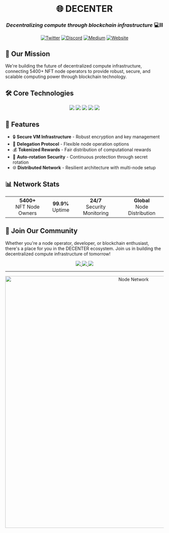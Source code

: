 <div align="center">
  
  
  # 🌐 DECENTER
  
  ### *Decentralizing compute through blockchain infrastructure* 💻⛓️
  
  [![Twitter](https://img.shields.io/badge/Twitter-1DA1F2?style=for-the-badge&logo=twitter&logoColor=white)]([https://twitter.com/DeCenter_AIDC](https://x.com/DeCenter_AIDC))
  [![Discord](https://img.shields.io/badge/Discord-7289DA?style=for-the-badge&logo=discord&logoColor=white)](https://discord.gg/decenter)
  [![Medium](https://img.shields.io/badge/Medium-12100E?style=for-the-badge&logo=medium&logoColor=white)](https://medium.com/@DECENTER)
  [![Website](https://img.shields.io/badge/Website-FF7139?style=for-the-badge&logo=firefox-browser&logoColor=white)](https://decenter.ai)
</div>

## 🚀 Our Mission

We're building the future of decentralized compute infrastructure, connecting 5400+ NFT node operators to provide robust, secure, and scalable computing power through blockchain technology.

## 🛠️ Core Technologies

<div align="center">
  <img src="https://img.shields.io/badge/Blockchain-121D33?style=for-the-badge&logo=ethereum&logoColor=white"/>
  <img src="https://img.shields.io/badge/Node_Infrastructure-339933?style=for-the-badge&logo=node.js&logoColor=white"/>
  <img src="https://img.shields.io/badge/VM_Architecture-3178C6?style=for-the-badge&logo=virtualbox&logoColor=white"/>
  <img src="https://img.shields.io/badge/Security-FF0000?style=for-the-badge&logo=hackaday&logoColor=white"/>
  <img src="https://img.shields.io/badge/NFT_Integration-FF6A00?style=for-the-badge&logo=openzeppelin&logoColor=white"/>
</div>

## 🌉 Features

- 🔒 **Secure VM Infrastructure** - Robust encryption and key management
- 🤝 **Delegation Protocol** - Flexible node operation options
- 💰 **Tokenized Rewards** - Fair distribution of computational rewards
- 🔄 **Auto-rotation Security** - Continuous protection through secret rotation
- 🌐 **Distributed Network** - Resilient architecture with multi-node setup

## 📊 Network Stats

<div align="center">
  <table>
    <tr>
      <td align="center"><b>5400+</b><br/>NFT Node Owners</td>
      <td align="center"><b>99.9%</b><br/>Uptime</td>
      <td align="center"><b>24/7</b><br/>Security Monitoring</td>
      <td align="center"><b>Global</b><br/>Node Distribution</td>
    </tr>
  </table>
</div>

## 👥 Join Our Community

Whether you're a node operator, developer, or blockchain enthusiast, there's a place for you in the DECENTER ecosystem. Join us in building the decentralized compute infrastructure of tomorrow!

<div align="center">
  <a href="https://github.com/DECENTER/node-setup">
    <img src="https://img.shields.io/badge/Node_Setup-161B22?style=for-the-badge&logo=github&logoColor=white"/>
  </a>
  <a href="https://github.com/DECENTER/documentation">
    <img src="https://img.shields.io/badge/Documentation-22272E?style=for-the-badge&logo=gitbook&logoColor=white"/>
  </a>
  <a href="https://github.com/DECENTER/community">
    <img src="https://img.shields.io/badge/Community-2F353E?style=for-the-badge&logo=handshake&logoColor=white"/>
  </a>
</div>

---

<div align="center">
  <img src="https://raw.githubusercontent.com/DECENTER/brand-assets/main/graphics/node-network.png" alt="Node Network" width="800"/>
</div>
